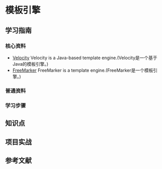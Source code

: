 # 模板引擎

## 学习指南

### 核心资料

* [Velocity](http://velocity.apache.org) Velocity is a Java-based template engine.(Velocity是一个基于Java的模板引擎。)
* [FreeMarker](https://freemarker.apache.org) FreeMarker is a template engine.(FreeMarker是一个模板引擎。)

### 普通资料

### 学习步骤

## 知识点

## 项目实战

## 参考文献
